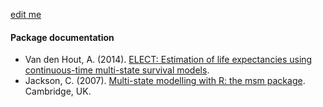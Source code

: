 
[edit me](https://github.com/IALSA/ialsa-2016-amsterdam/edit/master/literature/resources.md)

#### Package documentation
- Van den Hout, A. (2014). [ELECT: Estimation of life expectancies using continuous-time multi-state survival models](http://www.ucl.ac.uk/~ucakadl/ELECTManual_version0_1_2.pdf).
- Jackson, C. (2007). [Multi-state modelling with R: the msm package](https://cran.r-project.org/web/packages/msm/vignettes/msm-manual.pdf). Cambridge, UK.


